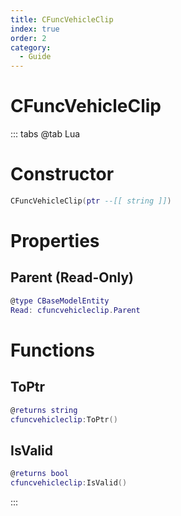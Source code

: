 ```yaml
---
title: CFuncVehicleClip
index: true
order: 2
category:
  - Guide
---
```


# CFuncVehicleClip

::: tabs
@tab Lua
# Constructor
```lua
CFuncVehicleClip(ptr --[[ string ]])
```
# Properties
## Parent (Read-Only)
```lua
@type CBaseModelEntity
Read: cfuncvehicleclip.Parent
```
# Functions
## ToPtr
```lua
@returns string
cfuncvehicleclip:ToPtr()
```
## IsValid
```lua
@returns bool
cfuncvehicleclip:IsValid()
```

:::
